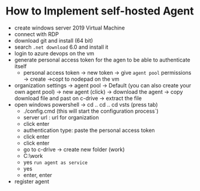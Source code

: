 # How to Implement self-hosted Agent

- create windows server 2019 Virtual Machine
- connect with RDP
- download git and install (64 bit)
- search `.net download` 6.0 and install it
- login to azure devops on the vm
- generate personal access token for the agen to be able to authenticate itself
  - personal access token -> new token -> give `agent pool` permissions -> create ->copt to nodepad on the vm
- organization settings -> agent pool -> Default (you can also create your own agent pool) -> new agent (click) -> download the agent -> copy download file and past on c-drive -> extract the file
- open windows powershell -> cd .. cd .. cd vsts (press tab)
  - ./config.cmd (this will start the configuration process`)
  - server url : url for organization
  - click enter
  - authentication type: paste the personal access token
  - click enter
  - click enter
  - go to c-drive -> create new folder (work)
  - C:\work
  - yes `run agent as service`
  - yes
  - enter, enter
- register agent
